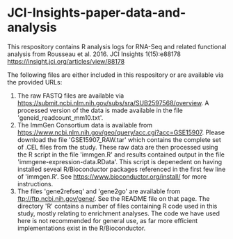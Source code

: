 # JCI-Insights-paper-data-and-analysis

This respository contains R analysis logs for RNA-Seq and related functional analysis from Rousseau et al. 2016. JCI Insights 1(15):e88178 https://insight.jci.org/articles/view/88178

The following files are either included in this respository or are available via the provided URLs:
1. The raw FASTQ files are available via https://submit.ncbi.nlm.nih.gov/subs/sra/SUB2597568/overview. A processed version of the data is made available in the file 'geneid_readcount_mm10.txt'.
2. The ImmGen Consortium data is available from https://www.ncbi.nlm.nih.gov/geo/query/acc.cgi?acc=GSE15907. Please download the file 'GSE15907_RAW.tar' which contains the complete set of .CEL files from the study. These raw data are then processed using the R script in the file 'immgen.R' and results contained output in the file 'immgene-expression-data.RData'. This script is depenedent on having installed seveal R/Bioconductor packages referenced in the first few line of 'immgen.R'. See https://www.bioconductor.org/install/ for more instructions.
3. The files 'gene2refseq' and 'gene2go' are available from ftp://ftp.ncbi.nih.gov/gene/. See the README file on that page.
The directory 'R' contains a number of files containing R code used in this study, mostly relating to enrichment analyses. The code we have used here is not recommended for general use, as far more efficient implementations exist in the R/Bioconductor.
